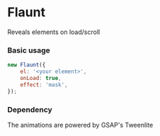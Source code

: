 # Flaunt

Reveals elements on load/scroll

### Basic usage

```javascript
new Flaunt({
    el: '<your element>',
    onLoad: true,
    effect: 'mask',
});
```

### Dependency

The animations are powered by GSAP's Tweenlite
